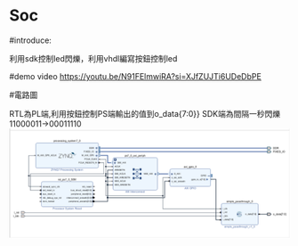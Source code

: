 # Soc
#introduce:

利用sdk控制led閃爍，利用vhdl編寫按鈕控制led

#demo video
https://youtu.be/N91FElmwiRA?si=XJfZUJTi6UDeDbPE

#電路圖 

RTL為PL端,利用按鈕控制PS端輸出的值到o_data{7:0}}
SDK端為間隔一秒閃爍11000011->00011110
![image](https://github.com/Gitmangood/Soc/blob/main/image.png)
